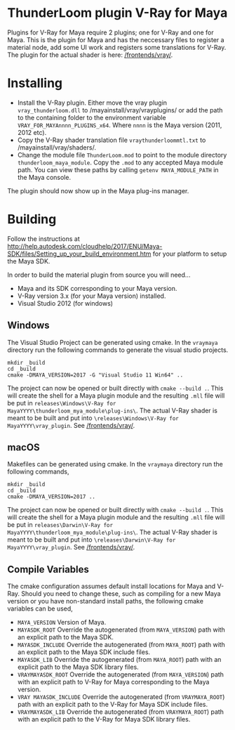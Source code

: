 ThunderLoom plugin V-Ray for Maya
===
Plugins for V-Ray for Maya require 2 plugins; one for V-Ray and one for Maya.
This is the plugin for Maya and has the neccessary files to register a material
node, add some UI work and registers some translations for V-Ray.
The plugin for the actual shader is here: [/frontends/vray/](https://github.com/vidarn/ThunderLoom/tree/master/frontends/vray).

# Installing
* Install the V-Ray plugin. Either move the vray plugin `vray_thunderloom.dll` 
to /mayainstall/vray/vrayplugins/ or add the path to the containing folder to 
the environment variable `VRAY_FOR_MAYAnnnn_PLUGINS_x64`. Where `nnnn` is the
Maya version (2011, 2012 etc).
* Copy the V-Ray shader translation file `vraythunderloommtl.txt` to
/mayainstall/vray/shaders/.
* Change the module file `ThunderLoom.mod` to point to the module directory
`thunderloom_maya_module`. Copy the `.mod` to any accepted Maya module path.
You can view these paths by calling `getenv MAYA_MODULE_PATH` in the Maya 
console.

The plugin should now show up in the Maya plug-ins manager.

# Building
Follow the instructions at 
http://help.autodesk.com/cloudhelp/2017/ENU/Maya-SDK/files/Setting_up_your_build_environment.htm
for your platform to setup the Maya SDK.

In order to build the material plugin from source you will need...

* Maya and its SDK corresponding to your Maya version.
* V-Ray version 3.x (for your Maya version) installed.
* Visual Studio 2012 (for windows)


## Windows
The Visual Studio Project can be generated using cmake. In the `vraymaya`
directory run the following commands to generate the visual studio projects.
```
mkdir _build
cd _build
cmake -DMAYA_VERSION=2017 -G "Visual Studio 11 Win64" ..
```
The project can now be opened or built directly with ``cmake --build .``.
This will create the shell for a Maya plugin module and the resulting `.mll` 
file will be put in 
`releases\Windows\V-Ray for MayaYYYY\thunderloom_mya_module\plug-ins\`. 
The actual V-Ray shader is meant to be built and put into 
`\releases\Windows\V-Ray for MayaYYYY\vray_plugin`. 
See [/frontends/vray/](https://github.com/vidarn/ThunderLoom/tree/master/frontends/vray).

## macOS
Makefiles can be generated using cmake. In the `vraymaya`
directory run the following commands,
```
mkdir _build
cd _build
cmake -DMAYA_VERSION=2017 ..
```
The project can now be opened or built directly with ``cmake --build .``.
This will create the shell for a Maya plugin module and the resulting `.mll` 
file will be put in 
`releases\Darwin\V-Ray for MayaYYYY\thunderloom_mya_module\plug-ins\`. 
The actual V-Ray shader is meant to be built and put into 
`\releases\Darwin\V-Ray for MayaYYYY\vray_plugin`. 
See [/frontends/vray/](https://github.com/vidarn/ThunderLoom/tree/master/frontends/vray).

## Compile Variables
The cmake configuration assumes default install locations for Maya and V-Ray. 
Should you need to change these, such as compiling for a new Maya version
or you have non-standard install paths, the following cmake variables can be
used,

* `MAYA_VERSION` Version of Maya.
* `MAYASDK_ROOT` Override the autogenerated (from `MAYA_VERSION`) path with
an explicit path to the Maya SDK.
* `MAYASDK_INCLUDE` Override the autogenerated (from `MAYA_ROOT`) path with
an explicit path to the Maya SDK include files.
* `MAYASDK_LIB` Override the autogenerated (from `MAYA_ROOT`) path with
an explicit path to the Maya SDK library files.
* `VRAYMAYASDK_ROOT` Override the autogenerated (from `MAYA_VERSION`) path
with an explicit path to V-Ray for Maya corresponding to the Maya version.
* `VRAY MAYASDK_INCLUDE` Override the autogenerated (from `VRAYMAYA_ROOT`)
path with an explicit path to the V-Ray for Maya SDK include files.
* `VRAYMAYASDK_LIB` Override the autogenerated (from `VRAYMAYA_ROOT`) path
with an explicit path to the V-Ray for Maya SDK library files.

